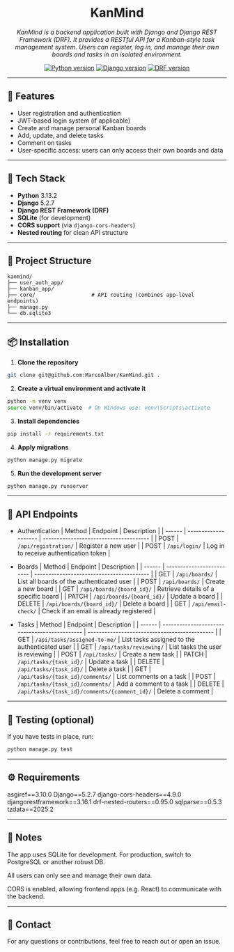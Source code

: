<h1 align="center">KanMind</h1>

<p align="center">
  <em>KanMind is a backend application built with Django and Django REST Framework (DRF).  
  It provides a RESTful API for a Kanban-style task management system.  
  Users can register, log in, and manage their own boards and tasks in an isolated environment.</em>
  <br>
</p>

<p align="center">
  <a href="https://www.python.org/"><img src="https://img.shields.io/badge/Python-3.13.2-blue?logo=python&logoColor=white" alt="Python version"></a>
  <a href="https://www.djangoproject.com/"><img src="https://img.shields.io/badge/Django-5.2.7-success?logo=django&logoColor=white" alt="Django version"></a>
  <a href="https://www.django-rest-framework.org/"><img src="https://img.shields.io/badge/DRF-3.16.1-red?logo=django&logoColor=white" alt="DRF version"></a>
</p>

<hr>

## 🔧 Features

- User registration and authentication  
- JWT-based login system (if applicable)  
- Create and manage personal Kanban boards  
- Add, update, and delete tasks  
- Comment on tasks  
- User-specific access: users can only access their own boards and data  

---

## 🚀 Tech Stack

- **Python** 3.13.2  
- **Django** 5.2.7  
- **Django REST Framework (DRF)**  
- **SQLite** (for development)  
- **CORS support** (via `django-cors-headers`)  
- **Nested routing** for clean API structure  

---

## 📁 Project Structure

```text
kanmind/
├── user_auth_app/
├── kanban_app/
├── core/                  # API routing (combines app-level endpoints)
├── manage.py
└── db.sqlite3
```

---

## 📦 Installation

1. **Clone the repository**
```bash
git clone git@github.com:MarcoAlber/KanMind.git .
```

2. **Create a virtual environment and activate it**
```bash
python -m venv venv
source venv/bin/activate  # On Windows use: venv\Scripts\activate
```

3. **Install dependencies**
```bash
pip install -r requirements.txt
```

4. **Apply migrations**
```bash
python manage.py migrate
```

5. **Run the development server**

```bash
python manage.py runserver
```

---

## 🔑 API Endpoints

- Authentication
| Method | Endpoint             | Description                            |
| ------ | -------------------- | -------------------------------------- |
| POST   | `/api/registration/` | Register a new user                    |
| POST   | `/api/login/`        | Log in to receive authentication token |


- Boards
| Method | Endpoint                  | Description                               |
| ------ | ------------------------- | ----------------------------------------- |
| GET    | `/api/boards/`            | List all boards of the authenticated user |
| POST   | `/api/boards/`            | Create a new board                        |
| GET    | `/api/boards/{board_id}/` | Retrieve details of a specific board      |
| PATCH  | `/api/boards/{board_id}/` | Update a board                            |
| DELETE | `/api/boards/{board_id}/` | Delete a board                            |
| GET    | `/api/email-check/`       | Check if an email is already registered   |


- Tasks
| Method | Endpoint                                      | Description                                   |
| ------ | --------------------------------------------- | --------------------------------------------- |
| GET    | `/api/tasks/assigned-to-me/`                  | List tasks assigned to the authenticated user |
| GET    | `/api/tasks/reviewing/`                       | List tasks the user is reviewing              |
| POST   | `/api/tasks/`                                 | Create a new task                             |
| PATCH  | `/api/tasks/{task_id}/`                       | Update a task                                 |
| DELETE | `/api/tasks/{task_id}/`                       | Delete a task                                 |
| GET    | `/api/tasks/{task_id}/comments/`              | List comments on a task                       |
| POST   | `/api/tasks/{task_id}/comments/`              | Add a comment to a task                       |
| DELETE | `/api/tasks/{task_id}/comments/{comment_id}/` | Delete a comment                              |


---

## 🥪 Testing (optional)
If you have tests in place, run:
```bash
python manage.py test
```

---

## ⚙️ Requirements
asgiref==3.10.0
Django==5.2.7
django-cors-headers==4.9.0
djangorestframework==3.16.1
drf-nested-routers==0.95.0
sqlparse==0.5.3
tzdata==2025.2

---

## 📌 Notes
The app uses SQLite for development.
For production, switch to PostgreSQL or another robust DB.

All users can only see and manage their own data.

CORS is enabled, allowing frontend apps (e.g. React) to communicate with the backend.

---

## 📨 Contact
For any questions or contributions, feel free to reach out or open an issue.
